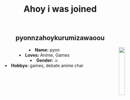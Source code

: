 
<body>
  <center>
<h1 align="center">  Ahoy i was joined </h1>
<br>

<div>
<h2 align="center"> pyonnzahoykurumizawaoou </h2>
  <div align="center">
<img src="https://media.tenor.com/CKeIeH4KpNMAAAAi/black-cat-cat.gif" align="right" width="20%">
  </div>
<li>
 <b>Name:</b> pyon
</li>
<li>
<b>Loves:</b> Anime, Games
</li>
<li>
<b>Gender:</b> ⚔
</li>
<li>
<b>Hobbys:</b> games, debate anime char
</li>



